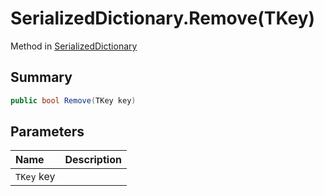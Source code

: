 # SerializedDictionary.Remove(TKey)

Method in [SerializedDictionary](/api/csharp/yarn.unity.serializeddictionary.md)

## Summary



```csharp
public bool Remove(TKey key)
```

## Parameters

|Name|Description|
|:---|:---|
|`TKey` key||

